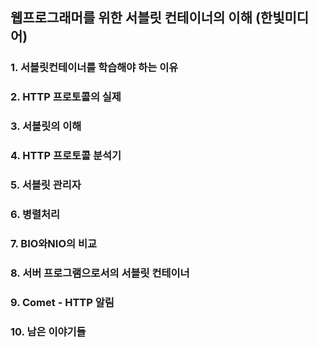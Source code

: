 ﻿## 웹프로그래머를 위한 서블릿 컨테이너의 이해 (한빛미디어)

### 1.  서블릿컨테이너를 학습해야 하는 이유
### 2.  HTTP 프로토콜의 실제
### 3.  서블릿의 이해
### 4.  HTTP 프로토콜 분석기
### 5.  서블릿 관리자
### 6.  병렬처리
### 7.  BIO와NIO의 비교
### 8.  서버 프로그램으로서의 서블릿 컨테이너
### 9.  Comet - HTTP 알림
### 10. 남은 이야기들